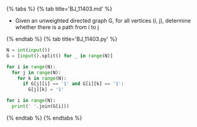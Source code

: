 {% tabs %}
{% tab title='BJ_11403.md' %}

* Given an unweighted directed graph G, for all vertices (i, j), determine whether there is a path from i to j

{% endtab %}
{% tab title='BJ_11403.py' %}

```py
N = int(input())
G = [input().split() for _ in range(N)]

for i in range(N):
  for j in range(N):
    for k in range(N):
      if G[j][i] == '1' and G[i][k] == '1':
        G[j][k] = '1'

for i in range(N):
  print(' '.join(G[i]))
```

{% endtab %}
{% endtabs %}